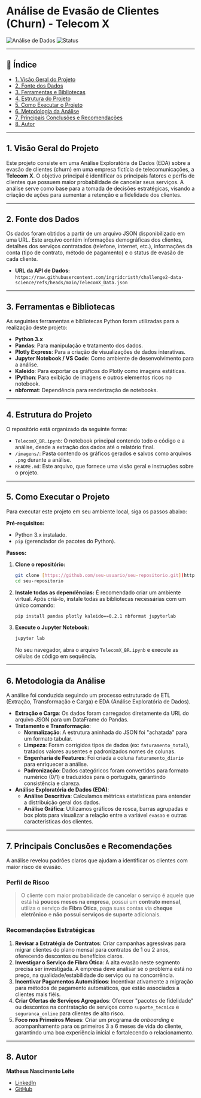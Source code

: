 # Análise de Evasão de Clientes (Churn) - Telecom X

![Análise de Dados](https://img.shields.io/badge/Análise_de_Dados-Python-blue.svg)
![Status](https://img.shields.io/badge/Status-Concluído-brightgreen.svg)

---

## 📖 Índice

- [1. Visão Geral do Projeto](#1-visão-geral-do-projeto)
- [2. Fonte dos Dados](#2-fonte-dos-dados)
- [3. Ferramentas e Bibliotecas](#3-ferramentas-e-bibliotecas)
- [4. Estrutura do Projeto](#4-estrutura-do-projeto)
- [5. Como Executar o Projeto](#5-como-executar-o-projeto)
- [6. Metodologia da Análise](#6-metodologia-da-análise)
- [7. Principais Conclusões e Recomendações](#7-principais-conclusões-e-recomendações)
- [8. Autor](#8-autor)

---

## **1. Visão Geral do Projeto**

Este projeto consiste em uma Análise Exploratória de Dados (EDA) sobre a evasão de clientes (churn) em uma empresa fictícia de telecomunicações, a **Telecom X**. O objetivo principal é identificar os principais fatores e perfis de clientes que possuem maior probabilidade de cancelar seus serviços. A análise serve como base para a tomada de decisões estratégicas, visando a criação de ações para aumentar a retenção e a fidelidade dos clientes.

---

## **2. Fonte dos Dados**

Os dados foram obtidos a partir de um arquivo JSON disponibilizado em uma URL. Este arquivo contém informações demográficas dos clientes, detalhes dos serviços contratados (telefone, internet, etc.), informações da conta (tipo de contrato, método de pagamento) e o status de evasão de cada cliente.

- **URL da API de Dados:** `https://raw.githubusercontent.com/ingridcristh/challenge2-data-science/refs/heads/main/TelecomX_Data.json`

---

## **3. Ferramentas e Bibliotecas**

As seguintes ferramentas e bibliotecas Python foram utilizadas para a realização deste projeto:

- **Python 3.x**
- **Pandas**: Para manipulação e tratamento dos dados.
- **Plotly Express**: Para a criação de visualizações de dados interativas.
- **Jupyter Notebook / VS Code**: Como ambiente de desenvolvimento para a análise.
- **Kaleido**: Para exportar os gráficos do Plotly como imagens estáticas.
- **IPython**: Para exibição de imagens e outros elementos ricos no notebook.
- **nbformat**: Dependência para renderização de notebooks.

---

## **4. Estrutura do Projeto**

O repositório está organizado da seguinte forma:

- `TelecomX_BR.ipynb`: O notebook principal contendo todo o código e a análise, desde a extração dos dados até o relatório final.
- `/imagens/`: Pasta contendo os gráficos gerados e salvos como arquivos `.png` durante a análise.
- `README.md`: Este arquivo, que fornece uma visão geral e instruções sobre o projeto.

---

## **5. Como Executar o Projeto**

Para executar este projeto em seu ambiente local, siga os passos abaixo:

**Pré-requisitos:**

- Python 3.x instalado.
- `pip` (gerenciador de pacotes do Python).

**Passos:**

1. **Clone o repositório:**

   ```bash
   git clone [https://github.com/seu-usuario/seu-repositorio.git](https://github.com/seu-usuario/seu-repositorio.git)
   cd seu-repositorio
   ```

2. **Instale todas as dependências:**
   É recomendado criar um ambiente virtual. Após criá-lo, instale todas as bibliotecas necessárias com um único comando:

   ```bash
   pip install pandas plotly kaleido==0.2.1 nbformat jupyterlab
   ```

3. **Execute o Jupyter Notebook:**
   ```bash
   jupyter lab
   ```
   No seu navegador, abra o arquivo `TelecomX_BR.ipynb` e execute as células de código em sequência.

---

## **6. Metodologia da Análise**

A análise foi conduzida seguindo um processo estruturado de ETL (Extração, Transformação e Carga) e EDA (Análise Exploratória de Dados).

- **Extração e Carga**: Os dados foram carregados diretamente da URL do arquivo JSON para um DataFrame do Pandas.
- **Tratamento e Transformação**:
  - **Normalização**: A estrutura aninhada do JSON foi "achatada" para um formato tabular.
  - **Limpeza**: Foram corrigidos tipos de dados (ex: `faturamento_total`), tratados valores ausentes e padronizados nomes de colunas.
  - **Engenharia de Features**: Foi criada a coluna `faturamento_diario` para enriquecer a análise.
  - **Padronização**: Dados categóricos foram convertidos para formato numérico (0/1) e traduzidos para o português, garantindo consistência e clareza.
- **Análise Exploratória de Dados (EDA)**:
  - **Análise Descritiva**: Calculamos métricas estatísticas para entender a distribuição geral dos dados.
  - **Análise Gráfica**: Utilizamos gráficos de rosca, barras agrupadas e box plots para visualizar a relação entre a variável `evasao` e outras características dos clientes.

---

## **7. Principais Conclusões e Recomendações**

A análise revelou padrões claros que ajudam a identificar os clientes com maior risco de evasão.

### **Perfil de Risco**

> O cliente com maior probabilidade de cancelar o serviço é aquele que está há **poucos meses na empresa**, possui um **contrato mensal**, utiliza o serviço de **Fibra Ótica**, paga suas contas via **cheque eletrônico** e **não possui serviços de suporte** adicionais.

### **Recomendações Estratégicas**

1.  **Revisar a Estratégia de Contratos**: Criar campanhas agressivas para migrar clientes do plano mensal para contratos de 1 ou 2 anos, oferecendo descontos ou benefícios claros.
2.  **Investigar o Serviço de Fibra Ótica**: A alta evasão neste segmento precisa ser investigada. A empresa deve analisar se o problema está no preço, na qualidade/estabilidade do serviço ou na concorrência.
3.  **Incentivar Pagamentos Automáticos**: Incentivar ativamente a migração para métodos de pagamento automáticos, que estão associados a clientes mais fiéis.
4.  **Criar Ofertas de Serviços Agregados**: Oferecer "pacotes de fidelidade" ou descontos na contratação de serviços como `suporte_tecnico` e `seguranca_online` para clientes de alto risco.
5.  **Foco nos Primeiros Meses**: Criar um programa de _onboarding_ e acompanhamento para os primeiros 3 a 6 meses de vida do cliente, garantindo uma boa experiência inicial e fortalecendo o relacionamento.

---

## **8. Autor**

**Matheus Nascimento Leite**

- [LinkedIn](https://www.linkedin.com/in/matheusnleite)
- [GitHub](https://github.com/matheusnleite)

